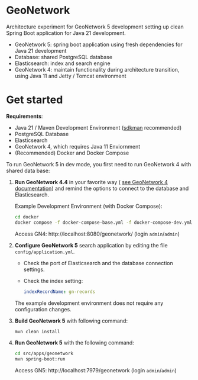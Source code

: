# GeoNetwork

Architecture experiment for GeoNetwork 5 development setting up clean Spring Boot application for Java 21 development.

* GeoNetwork 5: spring boot application using fresh dependencies for Java 21 development
* Database: shared PostgreSQL database
* Elasticsearch: index and search engine
* GeoNetwork 4: maintain functionality during architecture transition, using Java 11 and Jetty / Tomcat environment

# Get started

**Requirements**:

- Java 21 / Maven Development Environment ([sdkman](https://sdkman.io) recommended)
- PostgreSQL Database
- Elasticsearch
- GeoNetwork 4, which requires Java 11 Enviornment
- (Recommended) Docker and Docker Compose

To run GeoNetwork 5 in dev mode, you first need to run GeoNetwork 4 with shared data base:

1. **Run GeoNetwork 4.4** in your favorite way ( [see GeoNetwork 4 documentation](https://github.com/geonetwork/core-geonetwork/tree/main/software_development#quickstart)) and remind the options to connect to the database and Elasticsearch.
   
   Example Development Environment (with Docker Compose):
   
   ```bash
   cd docker
   docker compose -f docker-compose-base.yml -f docker-compose-dev.yml up -d
   ```
   
   Access GN4: http://localhost:8080/geonetwork/ (login `admin`/`admin`)
   

2. **Configure GeoNetwork 5** search application by editing the file `config/application.yml`.
   
   * Check the port of Elasticsearch and the database connection settings. 

   * Check the index setting:
  
     ```yaml
     indexRecordName: gn-records
     ```
   
   The example development environment does not require any configuration changes.

3. **Build GeoNetwork 5** with following command:
   
   ```bash
   mvn clean install
   ```
   
   
3. **Run GeoNetwork 5** with the following command:

   ```bash
   cd src/apps/geonetwork
   mvn spring-boot:run
   ```
   
   Access GN5: http://localhost:7979/geonetwork (login `admin`/`admin`)

